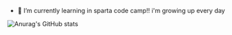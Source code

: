 - 🌱 I’m currently learning in sparta code camp!!
i'm growing up every day

![Anurag's GitHub stats](https://github-readme-stats.vercel.app/api?username=hyeoneeeeee&show_icons=true&theme=radical)
